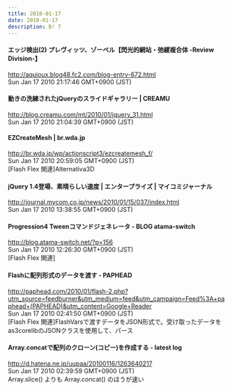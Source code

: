 ```yaml
---
title: 2010-01-17
date: 2010-01-17
description: B! 7
---
```


#### エッジ検出(2) プレヴィッツ、ゾーベル【閃光的網站・弛緩複合体 -Review Division-】
http://aquioux.blog48.fc2.com/blog-entry-672.html<br>
Sun Jan 17 2010 21:17:46 GMT+0900 (JST)<br>


#### 動きの洗練されたjQueryのスライドギャラリー | CREAMU
http://blog.creamu.com/mt/2010/01/jquery_31.html<br>
Sun Jan 17 2010 21:04:39 GMT+0900 (JST)<br>


#### EZCreateMesh | br.wda.jp
http://br.wda.jp/wp/actionscript3/ezcreatemesh_f/<br>
Sun Jan 17 2010 20:59:05 GMT+0900 (JST)<br>
[Flash Flex 関連]Alternativa3D


#### jQuery 1.4登場、素晴らしい速度 | エンタープライズ | マイコミジャーナル
http://journal.mycom.co.jp/news/2010/01/15/037/index.html<br>
Sun Jan 17 2010 13:38:55 GMT+0900 (JST)<br>


#### Progression4 Tweenコマンドジェネレータ - BLOG atama-switch
http://blog.atama-switch.net/?p=156<br>
Sun Jan 17 2010 12:26:30 GMT+0900 (JST)<br>
[Flash Flex 関連]


#### Flashに配列形式のデータを渡す - PAPHEAD
http://paphead.com/2010/01/flash-2.php?utm_source=feedburner&utm_medium=feed&utm_campaign=Feed%3A+paphead+(PAPHEAD)&utm_content=Google+Reader<br>
Sun Jan 17 2010 02:41:50 GMT+0900 (JST)<br>
[Flash Flex 関連]FlashVarsで渡すデータをJSON形式で。受け取ったデータをas3corelibのJSONクラスを使用して、パース


####  Array.concatで配列のクローン(コピー)を作成する - latest log
http://d.hatena.ne.jp/uupaa/20100116/1263640217<br>
Sun Jan 17 2010 02:39:59 GMT+0900 (JST)<br>
Array.slice() よりも Array.concat() のほうが速い


